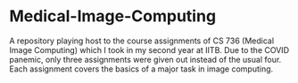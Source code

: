 # Medical-Image-Computing
A repository playing host to the course assignments of CS 736 (Medical Image Computing) which I took in my second year at IITB. Due to the COVID panemic, only three assignments were given out instead of the usual four. Each assignment covers the basics of a major task in image computing. 
